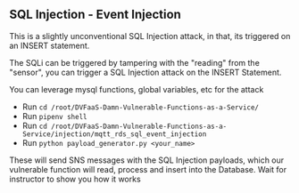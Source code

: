 ## SQL Injection - Event Injection

This is a slightly unconventional SQL Injection attack, in that, its triggered on an INSERT statement.

The SQLi can be triggered by tampering with the "reading" from the "sensor", you can trigger a SQL Injection attack on the INSERT Statement.

You can leverage mysql functions, global variables, etc for the attack

* Run `cd /root/DVFaaS-Damn-Vulnerable-Functions-as-a-Service/`
* Run `pipenv shell`
* Run `cd /root/DVFaaS-Damn-Vulnerable-Functions-as-a-Service/injection/mqtt_rds_sql_event_injection`
* Run `python payload_generator.py <your_name>`

These will send SNS messages with the SQL Injection payloads, which our vulnerable function will read, process and insert into the Database. Wait for instructor to show you how it works